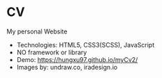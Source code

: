 <h1>CV</h1>
My personal Website

- Technologies: HTML5, CSS3(SCSS), JavaScript
- NO framework or library
- Demo: https://hungxu97.github.io/myCv2/
- Images by: undraw.co, iradesign.io
